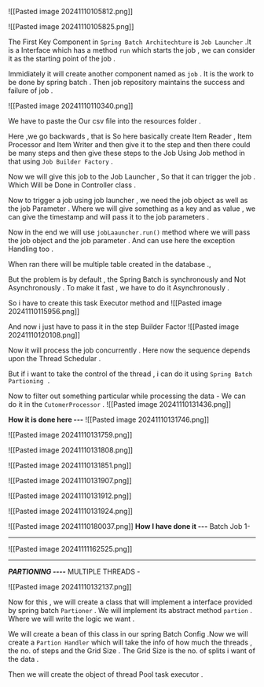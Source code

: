 ![[Pasted image 20241110105812.png]]

![[Pasted image 20241110105825.png]]


The First Key Component in `Spring Batch Architechture` is `Job Launcher` .It is a Interface which has a method `run`  which starts the job , we can consider it as the starting point of the job .

Immidiately it will create another component named as `job` . It is the work to be done by spring batch .
Then job repository maintains the success and failure of job .

![[Pasted image 20241110110340.png]]



We have to paste the Our csv file into the resources folder .

Here ,we go backwards , that is 
So here basically create Item Reader , Item Processor and Item Writer and then give it to the step and then there could be many steps and then give these steps to the Job Using Job method in that using `Job Builder Factory` .

Now we will give this job to the Job Launcher , So that it can trigger the job .
Which Will be Done in Controller   class .

Now to trigger a job using job launcher , we need the job object as well as the job Parameter .
Where we will give something as a key and as value , we can give the timestamp and will pass it to the job parameters .

Now in the end we will use `jobLaauncher.run()` method where we will pass the job object and the job parameter .
And can use here the exception Handling too .

When ran there will be multiple table created in the database .,

But the problem is by default , the Spring Batch is synchronously and Not Asynchronously . To make it fast , we have to do it Asynchronously .

So i have to create this task Executor method and ![[Pasted image 20241110115956.png]]

And now i just have to pass it in the step Builder Factor
![[Pasted image 20241110120108.png]]


Now it will process the job concurrently .
Here now the sequence depends upon the Thread Schedular .

But if i want to take the control of the thread , i can do it using `Spring Batch Partioning .`

Now to filter out something particular while processing the data -
We can do it in the `CutomerProcessor` .
![[Pasted image 20241110131436.png]]



**How it is done here  ---**
![[Pasted image 20241110131746.png]]

![[Pasted image 20241110131759.png]]

![[Pasted image 20241110131808.png]]


![[Pasted image 20241110131851.png]]

![[Pasted image 20241110131907.png]]

![[Pasted image 20241110131912.png]]

![[Pasted image 20241110131924.png]]

![[Pasted image 20241110180037.png]]
**How I have done it ---** Batch Job 1-


---- 

![[Pasted image 20241111162525.png]]


--------


***PARTIONING ----*** MULTIPLE THREADS -

![[Pasted image 20241110132137.png]]

Now for this , we will create a class that will implement a interface provided by spring batch `Partioner` . We will implement its abstract method `partion` .  Where we will write the logic we want .

We will create a bean of this class in our spring Batch Config .Now we will create a `Partion Handler` which will take the info of how much the threads , the no. of steps and the Grid Size .
The Grid Size is the no. of splits i want of the data .

Then we  will create the object of thread Pool task executor .

